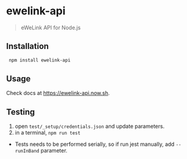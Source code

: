 # ewelink-api
> eWeLink API for Node.js


## Installation
``` sh
 npm install ewelink-api
```


## Usage
Check docs at https://ewelink-api.now.sh.


## Testing
1. open `test/_setup/credentials.json` and update parameters.
2. in a terminal, `npm run test`

* Tests needs to be performed serially, so if run jest manually, add `--runInBand` parameter.